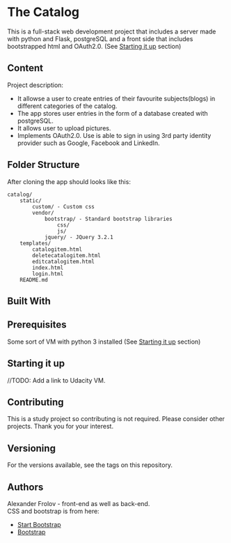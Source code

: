 # The Catalog

This is a full-stack web development project that includes a server made with
python and Flask, postgreSQL and a front side that includes bootstrapped html and OAuth2.0. (See [Starting it up](#starting-it-up) section)

## Content

Project description:  
- It allowse a user to create entries of their favourite subjects(blogs) in different categories of the catalog.  
- The app stores user entries in the form of a database created with postgreSQL.
- It allows user to upload pictures.
- Implements OAuth2.0. Use is able to sign in using 3rd party identity provider such as Google, Facebook and LinkedIn.

## Folder Structure

After cloning the app should looks like this:
```
catalog/
    static/
        custom/ - Custom css
        vendor/
            bootstrap/ - Standard bootstrap libraries
                css/
                js/ 
            jquery/ - JQuery 3.2.1
    templates/
        catalogitem.html
        deletecatalogitem.html
        editcatalogitem.html
        index.html
        login.html
    README.md
```

## Built With

## Prerequisites

Some sort of VM with python 3 installed (See [Starting it up](#starting-it-up) section)

## Starting it up

//TODO: Add a link to Udacity VM.

## Contributing

This is a study project so contributing is not required. Please consider other projects. Thank you for your interest.

## Versioning

For the versions available, see the tags on this repository.

## Authors

Alexander Frolov - front-end as well as back-end.  
CSS and bootstrap is from here:
- [Start Bootstrap](https://startbootstrap.com/template-overviews/)
- [Bootstrap](https://getbootstrap.com/)